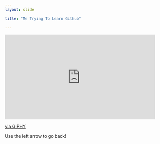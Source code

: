 ```yaml
---
layout: slide

title: "Me Trying To Learn Github"

---
```



<iframe src="https://giphy.com/embed/5wWf7H89PisM6An8UAU" width="480" height="271" frameBorder="0" class="giphy-embed" allowFullScreen></iframe><p><a href="https://giphy.com/gifs/editingandlayout-the-office-michael-scott-5wWf7H89PisM6An8UAU">via GIPHY</a></p>


Use the left arrow to go back!
